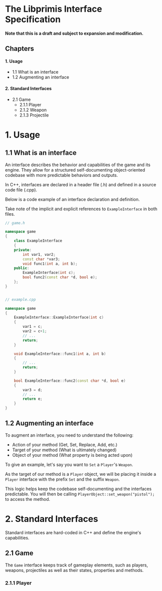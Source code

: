 # The Libprimis Interface Specification

#### Note that this is a draft and subject to expansion and modification.

## Chapters

#### 1. Usage
* 1.1 What is an interface
* 1.2 Augmenting an interface

#### 2. Standard Interfaces
* 2.1 Game
    * 2.1.1 Player
    * 2.1.2 Weapon
    * 2.1.3 Projectile

# 1. Usage

## 1.1 What is an interface

An interface describes the behavior and capabilities of the game and its engine. They allow for a structured self-documenting object-oriented codebase with more predictable behaviors and outputs.

In C++, interfaces are declared in a header file (.h) and defined in a source code file (.cpp).

Below is a code example of an interface declaration and definition.

Take note of the implicit and explicit references to ``ExampleInterface`` in both files.

```cpp
// game.h

namespace game
{
    class ExampleInterface
    {
    private:
        int var1, var2;
        const char *var3;
        void func1(int a, int b);
    public:
        ExampleInterface(int c);
        bool func2(const char *d, bool e);
    };
}


// example.cpp

namespace game
{
    ExampleInterface::ExampleInterface(int c)
    {
        var1 = c;
        var2 = c+1;
        // ...
        return;
    }

    void ExampleInterface::func1(int a, int b)
    {
        // ...
        return;
    }

    bool ExampleInterface::func2(const char *d, bool e)
    {
        var3 = d;
        // ...
        return e;
    }
}
```

## 1.2 Augmenting an interface

To augment an interface, you need to understand the following:

* Action of your method (Get, Set, Replace, Add, etc.)
* Target of your method (What is ultimately changed)
* Object of your method (What property is being acted upon)

To give an example, let's say you want to ``Set`` a ``Player``'s ``Weapon``.

As the target of our method is a ``Player`` object, we will be placing it inside a ``Player`` interface with the prefix ``Set`` and the suffix ``Weapon``.

This logic helps keep the codebase self-documenting and the interfaces predictable. You will then be calling ``PlayerObject::set_weapon("pistol");`` to access the method.

# 2. Standard Interfaces

Standard interfaces are hard-coded in C++ and define the engine's capabilities.

## 2.1 Game

The ``Game`` interface keeps track of gameplay elements, such as players, weapons, projectiles as well as their states, properties and methods.

### 2.1.1 Player